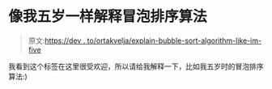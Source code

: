 # 像我五岁一样解释冒泡排序算法

> 原文:[https://dev . to/ortakvelja/explain-bubble-sort-algorithm-like-im-five](https://dev.to/ortakvelja/explain-bubble-sort-algorithm-like-im-five)

我看到这个标签在这里很受欢迎，所以请给我解释一下，比如我五岁时的冒泡排序算法:)
